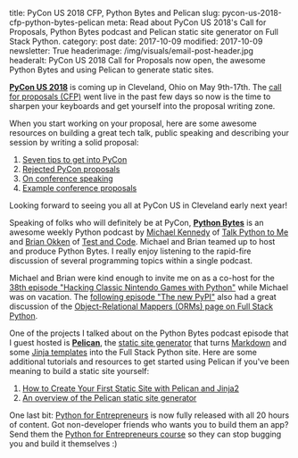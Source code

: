 title: PyCon US 2018 CFP, Python Bytes and Pelican
slug: pycon-us-2018-cfp-python-bytes-pelican
meta: Read about PyCon US 2018's Call for Proposals, Python Bytes podcast and Pelican static site generator on Full Stack Python.
category: post
date: 2017-10-09
modified: 2017-10-09
newsletter: True
headerimage: /img/visuals/email-post-header.jpg
headeralt: PyCon US 2018 Call for Proposals now open, the awesome Python Bytes and using Pelican to generate static sites.


[**PyCon US 2018**](https://us.pycon.org/2018/) is coming up in Cleveland, Ohio
on May 9th-17th. The 
[call for proposals (CFP)](https://us.pycon.org/2018/speaking/talks/) 
went live in the past few days so now is the time to sharpen your keyboards 
and get yourself into the proposal writing zone. 

When you start working on your proposal, here are some awesome resources 
on building a great tech talk, public speaking and describing your session
by writing a solid proposal:

1. [Seven tips to get into PyCon](https://emptysqua.re/blog/seven-tips-for-pycon/)
1. [Rejected PyCon proposals](http://akaptur.com/blog/2014/09/11/rejected-pycon-proposals/)
1. [On conference speaking](https://hynek.me/articles/speaking/)
1. [Example conference proposals](http://www.oreilly.com/conferences/sample_proposals.html)

Looking forward to seeing you all at PyCon US in Cleveland early next year!


Speaking of folks who will definitely be at PyCon, 
[**Python Bytes**](https://pythonbytes.fm/) is an awesome weekly Python
podcast by [Michael Kennedy](https://twitter.com/mkennedy) of 
[Talk Python to Me](https://talkpython.fm/) and 
[Brian Okken](https://twitter.com/brianokken) of 
[Test and Code](http://testandcode.com/). Michael and Brian teamed up to
host and produce Python Bytes. I really enjoy listening to the rapid-fire 
discussion of several programming topics within a single podcast. 

Michael and Brian were kind enough to invite me on as a co-host for the
[38th episode "Hacking Classic Nintendo Games with Python"](https://pythonbytes.fm/episodes/show/38/hacking-classic-nintendo-games-with-python)
while Michael was on vacation. 
The [following episode "The new PyPI"](https://pythonbytes.fm/episodes/show/39/the-new-pypi) 
also had a great discussion of the 
[Object-Relational Mappers (ORMs) page on Full Stack Python](/object-relational-mappers-orms.html).


One of the projects I talked about on the Python Bytes podcast episode that
I guest hosted is [**Pelican**](http://docs.getpelican.com/en/stable/), the
[static site generator](/static-site-generator.html) 
that turns [Markdown](/markdown.html) and some 
[Jinja templates](/jinja2.html) into the 
Full Stack Python site. Here are some additional tutorials and resources
to get started using Pelican if you've been meaning to build a static site 
yourself:

1. [How to Create Your First Static Site with Pelican and Jinja2](/blog/generating-static-websites-pelican-jinja2-markdown.html)
1. [An overview of the Pelican static site generator](/pelican.html)


One last bit: [Python for Entrepreneurs](https://training.talkpython.fm/courses/explore_entrepreneurs/python-for-entrepreneurs-build-and-launch-your-online-business) 
is now fully released with all 20 hours of content. Got non-developer 
friends who wants you to build them an app? Send them the 
[Python for Entrepreneurs course](https://training.talkpython.fm/courses/explore_entrepreneurs/python-for-entrepreneurs-build-and-launch-your-online-business) 
so they can stop bugging you and build it themselves :)

